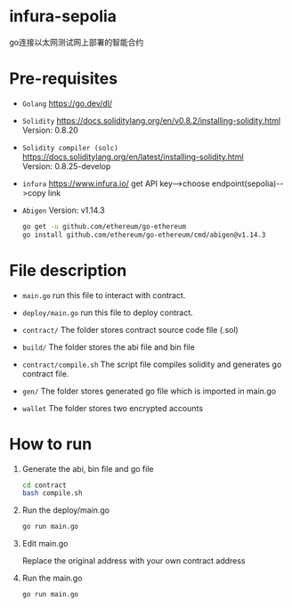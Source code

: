 # infura-sepolia
go连接以太网测试网上部署的智能合约
# Pre-requisites

* `Golang`  https://go.dev/dl/   

* `Solidity`  https://docs.soliditylang.org/en/v0.8.2/installing-solidity.html  Version: 0.8.20

* `Solidity compiler (solc)`  https://docs.soliditylang.org/en/latest/installing-solidity.html  
Version: 0.8.25-develop

* `infura` https://www.infura.io/ get API key-->choose endpoint(sepolia)-->copy link
    
* `Abigen`    Version: v1.14.3
    ```bash
    go get -u github.com/ethereum/go-ethereum
    go install github.com/ethereum/go-ethereum/cmd/abigen@v1.14.3
    ```
# File description

* `main.go`   run this file to interact with contract.

* `deploy/main.go`  run this file to deploy contract.

* `contract/`  The folder stores contract source code file (.sol) 

* `build/` The folder stores the abi file and bin file

* `contract/compile.sh`  The script file compiles solidity and generates go contract file.

* `gen/`  The folder stores generated go file which is imported in main.go

* `wallet` The folder stores two encrypted accounts 

# How to run

1. Generate the abi, bin file and go file

    ```bash
    cd contract
    bash compile.sh
    ```

2. Run the deploy/main.go

    ```bash
    go run main.go
    ```

3. Edit main.go

    Replace the original address with your own contract address

4. Run the main.go
    ```bash
    go run main.go
    ```
